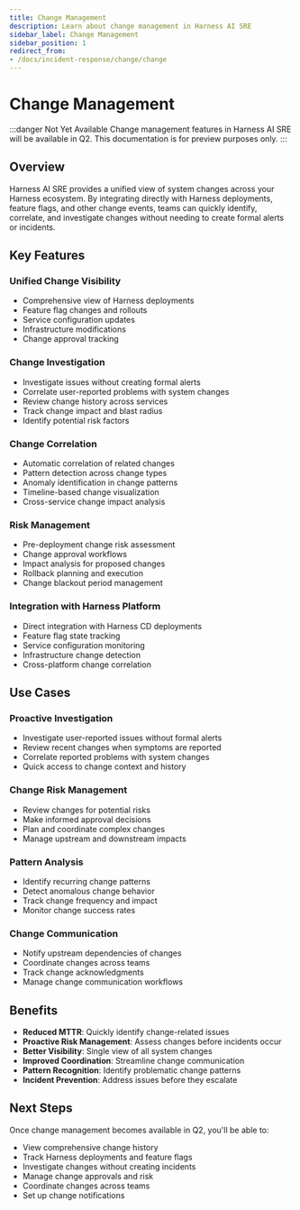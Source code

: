 ```yaml
---
title: Change Management
description: Learn about change management in Harness AI SRE
sidebar_label: Change Management
sidebar_position: 1
redirect_from:
- /docs/incident-response/change/change
---
```


# Change Management

:::danger Not Yet Available
Change management features in Harness AI SRE will be available in Q2. This documentation is for preview purposes only.
:::

## Overview

Harness AI SRE provides a unified view of system changes across your Harness ecosystem. By integrating directly with Harness deployments, feature flags, and other change events, teams can quickly identify, correlate, and investigate changes without needing to create formal alerts or incidents.

## Key Features

### Unified Change Visibility
- Comprehensive view of Harness deployments
- Feature flag changes and rollouts
- Service configuration updates
- Infrastructure modifications
- Change approval tracking

### Change Investigation
- Investigate issues without creating formal alerts
- Correlate user-reported problems with system changes
- Review change history across services
- Track change impact and blast radius
- Identify potential risk factors

### Change Correlation
- Automatic correlation of related changes
- Pattern detection across change types
- Anomaly identification in change patterns
- Timeline-based change visualization
- Cross-service change impact analysis

### Risk Management
- Pre-deployment change risk assessment
- Change approval workflows
- Impact analysis for proposed changes
- Rollback planning and execution
- Change blackout period management

### Integration with Harness Platform
- Direct integration with Harness CD deployments
- Feature flag state tracking
- Service configuration monitoring
- Infrastructure change detection
- Cross-platform change correlation

## Use Cases

### Proactive Investigation
- Investigate user-reported issues without formal alerts
- Review recent changes when symptoms are reported
- Correlate reported problems with system changes
- Quick access to change context and history

### Change Risk Management
- Review changes for potential risks
- Make informed approval decisions
- Plan and coordinate complex changes
- Manage upstream and downstream impacts

### Pattern Analysis
- Identify recurring change patterns
- Detect anomalous change behavior
- Track change frequency and impact
- Monitor change success rates

### Change Communication
- Notify upstream dependencies of changes
- Coordinate changes across teams
- Track change acknowledgments
- Manage change communication workflows

## Benefits

- **Reduced MTTR**: Quickly identify change-related issues
- **Proactive Risk Management**: Assess changes before incidents occur
- **Better Visibility**: Single view of all system changes
- **Improved Coordination**: Streamline change communication
- **Pattern Recognition**: Identify problematic change patterns
- **Incident Prevention**: Address issues before they escalate

## Next Steps

Once change management becomes available in Q2, you'll be able to:
- View comprehensive change history
- Track Harness deployments and feature flags
- Investigate changes without creating incidents
- Manage change approvals and risk
- Coordinate changes across teams
- Set up change notifications